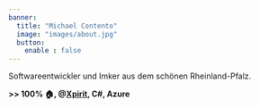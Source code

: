 ```yaml
---
banner:
  title: "Michael Contento"
  image: "images/about.jpg"
  button:
    enable : false
---
```


Softwareentwickler und Imker aus dem schönen Rheinland-Pfalz.

**>> 100% :house:, @[Xpirit][], C#, Azure**


  [Xpirit]: https://www.xpirit.com